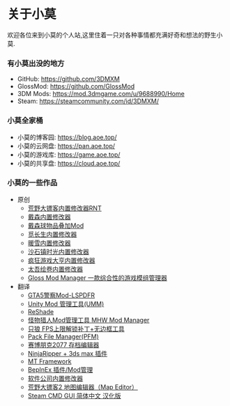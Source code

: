 # 关于小莫

欢迎各位来到小莫的个人站,这里住着一只对各种事情都充满好奇和想法的野生小莫.


### 有小莫出没的地方
- GitHub: https://github.com/3DMXM
- GlossMod: https://github.com/GlossMod
- 3DM Mods: https://mod.3dmgame.com/u/9688990/Home
- Steam: https://steamcommunity.com/id/3DMXM/

### 小莫全家桶
- 小莫的博客园: https://blog.aoe.top/
- 小莫的云网盘: https://pan.aoe.top/
- 小莫的游戏库: https://game.aoe.top/
- 小莫的共享盘: https://cloud.aoe.top/

### 小莫的一些作品
- 原创
    - [荒野大镖客内置修改器RNT](https://mod.3dmgame.com/mod/147160)
    - [戴森内置修改器](https://mod.3dmgame.com/mod/173023)
    - [戴森球物品叠加Mod](https://mod.3dmgame.com/mod/172571)
    - [觅长生内置修改器](https://mod.3dmgame.com/mod/176840)
    - [暖雪内置修改器](https://mod.3dmgame.com/mod/181716)
    - [沙石镇时光内置修改器](https://mod.3dmgame.com/mod/185597)
    - [疯狂游戏大亨内置修改器](https://mod.3dmgame.com/mod/188197)
    - [太吾绘卷内置修改器](https://mod.3dmgame.com/mod/188315)
    - [Gloss Mod Manager 一款综合性的游戏模组管理器](https://mod.3dmgame.com/mod/197445)
- 翻译
    - [GTA5警察Mod-LSPDFR](https://mod.3dmgame.com/mod/69815)
    - [Unity Mod 管理工具(UMM)](https://mod.3dmgame.com/mod/44550)
    - [ReShade](https://mod.3dmgame.com/mod/47185)
    - [怪物猎人Mod管理工具 MHW Mod Manager](https://mod.3dmgame.com/mod/50098)
    - [只狼 FPS上限解锁补丁+无边框工具](https://mod.3dmgame.com/mod/71575)
    - [Pack File Manager(PFM)](https://mod.3dmgame.com/mod/131523)
    - [赛博朋克2077 存档编辑器](https://mod.3dmgame.com/mod/173275)
    - [NinjaRipper + 3ds max 插件](https://mod.3dmgame.com/mod/48574)
    - [MT Framework](https://mod.3dmgame.com/mod/48616)
    - [BepInEx 插件/Mod管理](https://mod.3dmgame.com/mod/172600)
    - [软件公司内置修改器](https://mod.3dmgame.com/mod/162709)
    - [荒野大镖客2 地图编辑器（Map Editor）](https://mod.3dmgame.com/mod/171751)
    - [Steam CMD GUI 简体中文 汉化版](https://mod.3dmgame.com/mod/200051)
